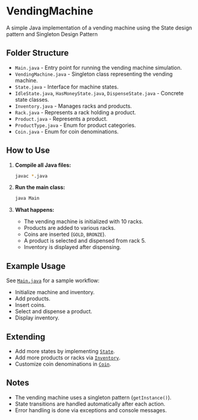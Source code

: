 # VendingMachine

A simple Java implementation of a vending machine using the State design pattern and Singleton Design Pattern

## Folder Structure

- `Main.java` - Entry point for running the vending machine simulation.
- `VendingMachine.java` - Singleton class representing the vending machine.
- `State.java` - Interface for machine states.
- `IdleState.java`, `HasMoneyState.java`, `DispenseState.java` - Concrete state classes.
- `Inventory.java` - Manages racks and products.
- `Rack.java` - Represents a rack holding a product.
- `Product.java` - Represents a product.
- `ProductType.java` - Enum for product categories.
- `Coin.java` - Enum for coin denominations.

## How to Use

1. **Compile all Java files:**
   ```sh
   javac *.java
   ```

2. **Run the main class:**
   ```sh
   java Main
   ```

3. **What happens:**
   - The vending machine is initialized with 10 racks.
   - Products are added to various racks.
   - Coins are inserted (`GOLD`, `BRONZE`).
   - A product is selected and dispensed from rack 5.
   - Inventory is displayed after dispensing.

## Example Usage

See [`Main.java`](Main.java) for a sample workflow:
- Initialize machine and inventory.
- Add products.
- Insert coins.
- Select and dispense a product.
- Display inventory.

## Extending

- Add more states by implementing [`State`](State.java).
- Add more products or racks via [`Inventory`](Inventory.java).
- Customize coin denominations in [`Coin`](Coin.java).

## Notes

- The vending machine uses a singleton pattern (`getInstance()`).
- State transitions are handled automatically after each action.
- Error handling is done via exceptions and console messages.
